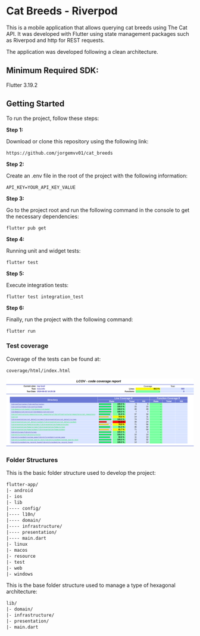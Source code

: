 # Cat Breeds - Riverpod

This is a mobile application that allows querying cat breeds using The Cat API. It was developed with Flutter using state management packages such as Riverpod and http for REST requests.

The application was developed following a clean architecture.

## Minimum Required SDK:

Flutter 3.19.2

## Getting Started

To run the project, follow these steps:


**Step 1:**

Download or clone this repository using the following link:

```
https://github.com/jorgemvv01/cat_breeds
```

**Step 2:**

Create an .env file in the root of the project with the following information:

```
API_KEY=YOUR_API_KEY_VALUE
```

**Step 3:**

Go to the project root and run the following command in the console to get the necessary dependencies:

```
flutter pub get 
```

**Step 4:**

Running unit and widget tests:

```
flutter test 
```

**Step 5:**

Execute integration tests:

```
flutter test integration_test
```

**Step 6:**

Finally, run the project with the following command:

```
flutter run
```


### Test coverage
Coverage of the tests can be found at:
```
coverage/html/index.html
```
![UI](https://github.com/jorgemvv01/cat_breeds/blob/main/resource/images/coverage.png)

### Folder Structures
This is the basic folder structure used to develop the project:

```
flutter-app/
|- android
|- ios
|- lib
|---- config/
|---- l10n/
|---- domain/
|---- infrastructure/
|---- presentation/
|---- main.dart
|- linux
|- macos
|- resource
|- test
|- web
|- windows
```

This is the base folder structure used to manage a type of hexagonal architecture:

```
lib/
|- domain/
|- infrastructure/
|- presentation/
|- main.dart
```

